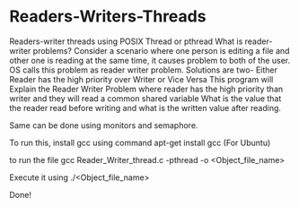 # Readers-Writers-Threads
Readers-writer threads using POSIX Thread or pthread
What is reader-writer problems?
Consider a scenario where one person is editing a file and other one is reading at the same time, it causes problem to both of the user. OS calls this problem as reader writer problem.
Solutions are two- Either Reader has the high priority over Writer or Vice Versa
This program will Explain the Reader Writer Problem where reader has the high priority than writer and they will read a common shared variable 
What is the value that the reader read before writing and what is the written value after reading.


Same can be done using monitors and semaphore.

To run this, install gcc using command
apt-get install gcc (For Ubuntu) 

to run the file 
gcc Reader_Writer_thread.c -pthread -o <Object_file_name>

Execute it using
./<Object_file_name>

Done!

